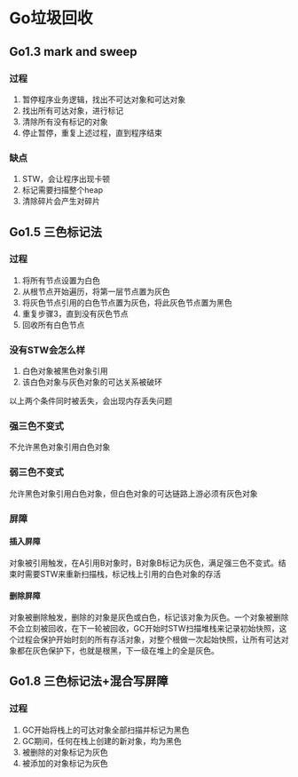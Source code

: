 # Go垃圾回收
## Go1.3 mark and sweep 
### 过程 
1. 暂停程序业务逻辑，找出不可达对象和可达对象
2. 找出所有可达对象，进行标记
3. 清除所有没有标记的对象
4. 停止暂停，重复上述过程，直到程序结束
### 缺点 
1. STW，会让程序出现卡顿
2. 标记需要扫描整个heap
3. 清除碎片会产生对碎片

## Go1.5 三色标记法
### 过程 
1. 将所有节点设置为白色
2. 从根节点开始遍历，将第一层节点置为灰色
3. 将灰色节点引用的白色节点置为灰色，将此灰色节点置为黑色
4. 重复步骤3，直到没有灰色节点
5. 回收所有白色节点
### 没有STW会怎么样
1. 白色对象被黑色对象引用
2. 该白色对象与灰色对象的可达关系被破环

以上两个条件同时被丢失，会出现内存丢失问题

### 强三色不变式
不允许黑色对象引用白色对象
### 弱三色不变式
允许黑色对象引用白色对象，但白色对象的可达链路上游必须有灰色对象
### 屏障
#### 插入屏障
对象被引用触发，在A引用B对象时，B对象B标记为灰色，满足强三色不变式。结束时需要STW来重新扫描栈，标记栈上引用的白色对象的存活
#### 删除屏障
对象被删除触发，删除的对象是灰色或白色，标记该对象为灰色。一个对象被删除不会立刻被回收，在下一轮被回收，GC开始时STW扫描堆栈来记录初始快照，这个过程会保护开始时刻的所有存活对象，对整个根做一次起始快照，让所有可达对象都在灰色保护下，也就是根黑，下一级在堆上的全是灰色。
## Go1.8 三色标记法+混合写屏障 
### 过程 
1. GC开始将栈上的可达对象全部扫描并标记为黑色
2. GC期间，任何在栈上创建的新对象，均为黑色
3. 被删除的对象标记为灰色
4. 被添加的对象标记为灰色